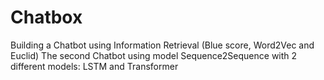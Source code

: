 # Chatbox
Building a Chatbot using Information Retrieval (Blue score, Word2Vec and Euclid)
The second Chatbot using model Sequence2Sequence with 2 different models: LSTM and Transformer
